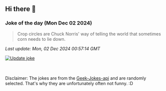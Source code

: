 ## Hi there 👋

### Joke of the day (Mon Dec 02 2024)
<!-- joke -->
>Crop circles are Chuck Norris' way of telling the world that sometimes corn needs to lie down.
<!-- /joke -->

*Last update: Mon, 02 Dec 2024 00:57:14 GMT*

[![Update joke](https://github.com/nclskfm/nclskfm/actions/workflows/joke.yml/badge.svg)](https://github.com/nclskfm/nclskfm/actions/workflows/joke.yml)

<br><br>
Disclaimer: The jokes are from the [Geek-Jokes-api](https://github.com/sameerkumar18/geek-joke-api) and are randomly selected. That's why they are unfortunately often not funny. :D
